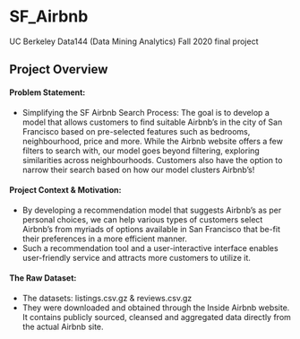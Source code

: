 # SF_Airbnb
UC Berkeley Data144 (Data Mining Analytics) Fall 2020 final project

## Project Overview

#### Problem Statement: 
* Simplifying the SF Airbnb Search Process: The goal is to develop a model that allows customers to find suitable Airbnb’s in the city of San Francisco based on pre-selected features such as bedrooms, neighbourhood, price and more. While the Airbnb website offers a few filters to search with, our model goes beyond filtering, exploring similarities across neighbourhoods. Customers also have the option to narrow their search based on how our model clusters Airbnb’s! 

#### Project Context & Motivation: 
* By developing a recommendation model that suggests Airbnb’s as per personal choices, we can help various types of customers select Airbnb’s from myriads of options available in San Francisco that be-fit their preferences in a more efficient manner.
* Such a recommendation tool and a user-interactive interface enables user-friendly service and attracts more customers to utilize it. 

#### The Raw Dataset:
* The datasets: listings.csv.gz & reviews.csv.gz
* They were downloaded and obtained through the Inside Airbnb website. It contains publicly sourced, cleansed and aggregated data directly from the actual Airbnb site. 



